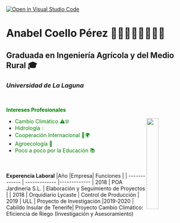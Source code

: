 [![Open in Visual Studio Code](https://classroom.github.com/assets/open-in-vscode-f059dc9a6f8d3a56e377f745f24479a46679e63a5d9fe6f495e02850cd0d8118.svg)](https://classroom.github.com/online_ide?assignment_repo_id=6129508&assignment_repo_type=AssignmentRepo)
# Anabel Coello Pérez :rose::deciduous_tree::ear_of_rice::cactus::sunflower::mushroom::mount_fuji::violin:
## Graduada en Ingeniería Agrícola y del Medio Rural :mortar_board:
### *Universidad de La Laguna* 
<br />

<span style="color:green"> **Intereses Profesionales**
<p> 
<img 
width="25%"
src="https://ep01.epimg.net/elpais/imagenes/2018/06/21/paco_nadal/1529603610_975669_1529650765_sumario_normal.jpg" align="right"> 

* <span style="color:green">Cambio Climático :warning::globe_with_meridians:        
* <span style="color:green">Hidrología :droplet:
* <span style="color:green">Cooperación Internacional :open_hands::earth_africa:
* <span style="color:green">Agroecología :seedling:
* <span style="color:green">Poco a poco por la Educación :books:
</p>
<br />

**Experencia Laboral**
|Año |Empresa| Funciones |
| ------------- | ------------- |-------------
| 2018  | POA Jardinería S.L.  | Elaboración y Seguimiento de Proyectos |
| 2018 | Orquidiario Lycaste  | Control de Producción
| 2019 | ULL | Proyecto de Investigación
|2019-2020 | Cabildo Insular de Tenerife| Proyecto Cambio Climático: Eficiencia de Riego (Investigación y Asesoramiento)

